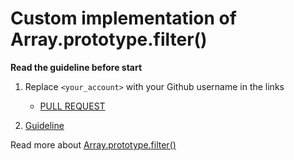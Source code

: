 # Custom implementation of Array.prototype.filter()

**Read the guideline before start**

1. Replace `<your_account>` with your Github username in the links
    - [PULL REQUEST](https://github.com/mate-academy/js_array-method-filter/pull/211)

2. [Guideline](https://github.com/mate-academy/js_task-guideline/blob/master/README.md)

Read more about [Array.prototype.filter()](https://developer.mozilla.org/en-US/docs/Web/JavaScript/Reference/Global_Objects/Array/filter)
